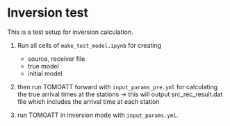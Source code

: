 # Inversion test 

This is a test setup for inversion calculation.

1. Run all cells of `make_test_model.ipynb` for creating
    - source, receiver file
    - true model
    - initial model

2. then run TOMOATT forward with `input_params_pre.yml` for calculating the true arrival times at the stations
-> this will output src_rec_result.dat file which includes the arrival time at each station

3. run TOMOATT in inversion mode with `input_params.yml`.
 
